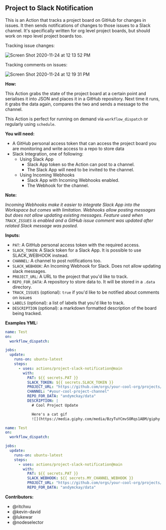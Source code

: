 ## Project to Slack Notification

This is an Action that tracks a project board on GitHub for changes in issues. It then sends notifications of changes to those issues to a Slack channel. It's specifically written for org level project boards, but should work on repo level project boards too.

Tracking issue changes:

![Screen Shot 2020-11-24 at 12 13 52 PM](https://user-images.githubusercontent.com/74699/100146310-9231dc00-2e4e-11eb-811d-39176c4d1568.png)

Tracking comments on issues:

![Screen Shot 2020-11-24 at 12 19 31 PM](https://user-images.githubusercontent.com/74699/100146828-53e8ec80-2e4f-11eb-971c-739c7e5b1f11.png)

**How:**

This Action grabs the state of the project board at a certain point and serialises it into JSON and places it in a GitHub repository. Next time it runs, it grabs the data again, compares the two and sends a message to the channel.

This Action is perfect for running on demand via `workflow_dispatch` or regularly using `schedule`.

**You will need:**
* A GitHub personal access token that can access the project board you are monitoring and write access to a repo to store data
* Slack Integration, one of following:
  * Using Slack App
    * Slack App token so the Action can post to a channel.
    * The Slack App will need to be invited to the channel.
  * Using Incoming Webhooks
    * Slack App with Incoming Webhooks enabled.
    * The Webhook for the channel.

**Note:**

*Incoming Webhooks make it easier to integrate Slack App into the Workspace but comes with limitation. Webhooks allow posting messages but does not allow updating existing messages. Feature used when `TRACK_ISSUES` is enabled and a GitHub issue comment was updated after related Slack message was posted.*

**Inputs:**
* `PAT`: A GitHub personal access token with the required access.
* `SLACK_TOKEN`: A Slack token for a Slack App. It is possible to use SLACK_WEBHOOK instead.
* `CHANNEL`: A channel to post notifications too.
* `SLACK_WEBHOOK`: An Incoming Webhook for Slack. Does not allow updating slack messages.
* `PROJECT_URL`: A URL to the project that you'd like to track.
* `REPO_FOR_DATA`: A repository to store data to. It will be stored in a `.data` directory.
* `TRACK_ISSUES` (optional): `true` if you'd like to be notified about comments on issues
* `LABELS` (optional): a list of labels that you'd like to track.
* `DESCRIPTION` (optional): a markdown formatted description of the board being tracked.

**Examples YML:**

```yaml
name: Test
on:
  workflow_dispatch:

jobs:
  update:
    runs-on: ubuntu-latest
    steps:
      - uses: actions/project-slack-notification@main
        with:
          PAT: ${{ secrets.PAT }}
          SLACK_TOKEN: ${{ secrets.SLACK_TOKEN }}
          PROJECT_URL: "https://github.com/orgs/your-cool-org/projects/1"
          CHANNEL: "#your-cool-project-channel"
          REPO_FOR_DATA: "andymckay/data"
          DESCRIPTION: |
            # Cool Project Update

            Here's a cat gif
            ![](https://media.giphy.com/media/BzyTuYCmvSORqs1ABM/giphy.gif)
```

```yaml
name: Test
on:
  workflow_dispatch:

jobs:
  update:
    runs-on: ubuntu-latest
    steps:
      - uses: actions/project-slack-notification@main
        with:
          PAT: ${{ secrets.PAT }}
          SLACK_WEBHOOK: ${{ secrets.MY_CHANNEL_WEBHOOK }}
          PROJECT_URL: "https://github.com/orgs/your-cool-org/projects/1"
          REPO_FOR_DATA: "andymckay/data"
```

**Contributors:**
* @ritchxu
* @kevin-david
* @lukewar
* @nodeselector
